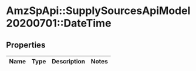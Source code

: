 # AmzSpApi::SupplySourcesApiModel20200701::DateTime

## Properties
Name | Type | Description | Notes
------------ | ------------- | ------------- | -------------

